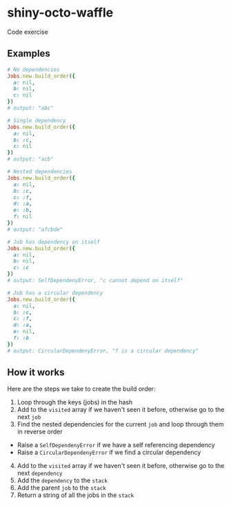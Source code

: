 # shiny-octo-waffle
Code exercise


## Examples

```ruby
# No dependencies
Jobs.new.build_order({
  a: nil,
  b: nil,
  c: nil
})
# output: "abc"

# Single dependency
Jobs.new.build_order({
  a: nil,
  b: :c,
  c: nil
})
# output: "acb"

# Nested dependencies
Jobs.new.build_order({
  a: nil,
  b: :c,
  c: :f,
  d: :a,
  e: :b,
  f: nil
})
# output: "afcbde"

# Job has dependency on itself
Jobs.new.build_order({
  a: nil,
  b: nil,
  c: :c
})
# output: SelfDependenyError, "c cannot depend on itself"

# Job has a circular dependency
Jobs.new.build_order({
  a: nil,
  b: :c,
  c: :f,
  d: :a,
  e: nil,
  f: :b
})
# output: CircularDependenyError, "f is a circular dependency"
```


## How it works

Here are the steps we take to create the build order:
1. Loop through the keys (jobs) in the hash
2. Add to the `visited` array if we haven't seen it before, otherwise go to the next `job`
3. Find the nested dependencies for the current `job` and loop through them in reverse order
  - Raise a `SelfDependenyError` if we have a self referencing dependency
  - Raise a `CircularDependenyError` if we find a circular dependency
4. Add to the `visited` array if we haven't seen it before, otherwise go to the next `dependency`
5. Add the `dependency` to the `stack`
6. Add the parent `job` to the `stack`
7. Return a string of all the jobs in the `stack`
